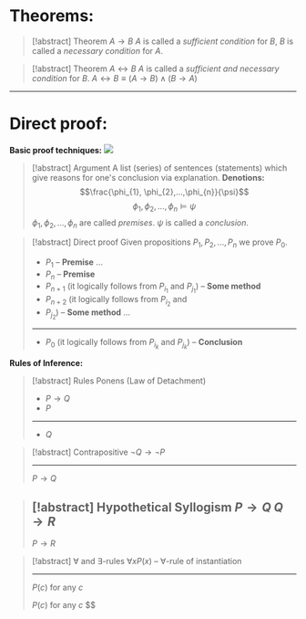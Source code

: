 # Theorems:
>[!abstract] Theorem $A\to B$ 
>$A$ is called a *sufficient condition* for $B$,
>$B$ is called a *necessary condition* for $A$.

>[!abstract] Theorem $A\leftrightarrow B$ 
>$A$ is called a *sufficient and necessary condition* for $B$.
>$A\leftrightarrow B \equiv (A\to B) \wedge (B\to A)$

---
# Direct proof:

**Basic proof techniques:**
![](Pasted%20image%2020240928231940.png)

>[!abstract] Argument
>A list (series) of sentences (statements) which give reasons for one's conclusion via explanation.
>**Denotions:**
>$$\frac{\phi_{1}, \phi_{2},...,\phi_{n}}{\psi}$$
>$$\phi_{1}, \phi_{2},..., \phi_{n} \models \psi$$
>$\phi_{1},\phi_{2},...,\phi_{n}$ are called *premises*.
>$\psi$ is called a *conclusion*.

>[!abstract] Direct proof
>Given propositions $P_{1}, P_{2}, ..., P_{n}$ we prove $P_{0}$.
>- $P_{1}$  – **Premise**
>$...$
>- $P_{n}$ – **Premise**
>- $P_{n+1}$ (it logically follows from $P_{i_{1}}$ and $P_{j_{1}}$) – **Some method**
>- $P_{n+2}$ (it logically follows from $P_{i_{2}}$ and
>- $P_{j_{2}}$) – **Some method**
>$...$
>---
>- $P_{0}$ (it logically follows from $P_{i_{k}}$ and $P_{j_k}$) – **Conclusion**

**Rules of Inference:**

>[!abstract] Rules Ponens (Law of Detachment)
>- $P\to Q$
>- $P$
>---
>- $Q$

> [!abstract] Contrapositive 
> $\neg Q \to \neg P$
> - - -
> $P\to Q$

>[!abstract] Hypothetical Syllogism
>$P\to Q$
>$Q \to R$
>---
>$P\to R$

>[!abstract] $\forall$ and $\exists$-rules
>$\forall x P(x)$ – $\forall$-rule of instantiation
>- --
>$P(c)$ for any $c$
>
>$P(c)$ for any $c$ $$